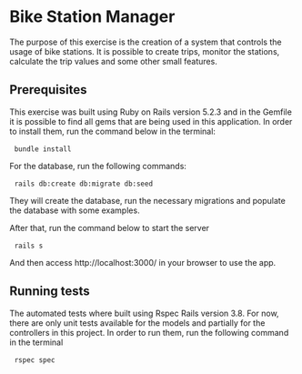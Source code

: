<h1>Bike Station Manager</h1>

<p>The purpose of this exercise is the creation of a system that controls the usage of bike stations. 
 It is possible to create trips, monitor the stations, calculate the trip values and some other small features.</p>

<h2>Prerequisites</h2>
This exercise was built using Ruby on Rails version 5.2.3 and in the Gemfile it is possible to find all gems that are being used in this application. In order to install them, run the command below in the terminal:
<pre>
 <code>bundle install</code>
</pre>

For the database, run the following commands:
<pre>
 <code>rails db:create db:migrate db:seed</code>
</pre>
They will create the database, run the necessary migrations and populate the database with some examples.

After that, run the command below to start the server
<pre>
 <code>rails s</code>
</pre>

And then access http://localhost:3000/ in your browser to use the app.

<h2>Running tests</h2>
The automated tests where built using Rspec Rails version 3.8.
For now, there are only unit tests available for the models and partially for the controllers in this project.
In order to run them, run the following command in the terminal
<pre>
 <code>rspec spec</code>
</pre>
